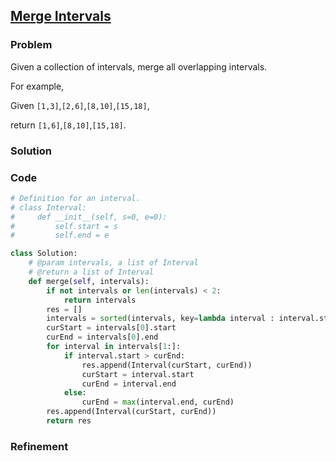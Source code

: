 ## [Merge Intervals](https://leetcode.com/problems/merge-intervals/)

### Problem

Given a collection of intervals, merge all overlapping intervals.

For example,

Given `[1,3]`,`[2,6]`,`[8,10]`,`[15,18]`,

return `[1,6]`,`[8,10]`,`[15,18]`.

### Solution


### Code

``` Python
# Definition for an interval.
# class Interval:
#     def __init__(self, s=0, e=0):
#         self.start = s
#         self.end = e

class Solution:
    # @param intervals, a list of Interval
    # @return a list of Interval
    def merge(self, intervals):
        if not intervals or len(intervals) < 2:
            return intervals
        res = []
        intervals = sorted(intervals, key=lambda interval : interval.start)
        curStart = intervals[0].start
        curEnd = intervals[0].end
        for interval in intervals[1:]:
            if interval.start > curEnd:
                res.append(Interval(curStart, curEnd))
                curStart = interval.start
                curEnd = interval.end
            else:
                curEnd = max(interval.end, curEnd)
        res.append(Interval(curStart, curEnd))
        return res
```

### Refinement
